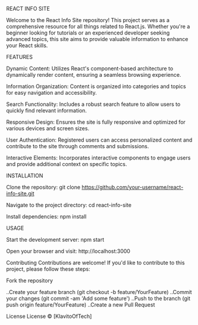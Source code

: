 REACT INFO SITE

Welcome to the React Info Site repository! This project serves as a comprehensive resource for all things related to React.js. Whether you're a beginner looking for tutorials or an experienced developer seeking advanced topics, this site aims to provide valuable information to enhance your React skills.

FEATURES

Dynamic Content: Utilizes React's component-based architecture to dynamically render content, ensuring a seamless browsing experience.

Information Organization: Content is organized into categories and topics for easy navigation and accessibility.

Search Functionality: Includes a robust search feature to allow users to quickly find relevant information.

Responsive Design: Ensures the site is fully responsive and optimized for various devices and screen sizes.

User Authentication: Registered users can access personalized content and contribute to the site through comments and submissions.

Interactive Elements: Incorporates interactive components to engage users and provide additional context on specific topics.

INSTALLATION

Clone the repository:
git clone https://github.com/your-username/react-info-site.git

Navigate to the project directory:
cd react-info-site

Install dependencies:
npm install

USAGE

Start the development server:
npm start

Open your browser and visit:
http://localhost:3000

Contributing
Contributions are welcome! If you'd like to contribute to this project, please follow these steps:

Fork the repository

..Create your feature branch (git checkout -b feature/YourFeature)
..Commit your changes (git commit -am 'Add some feature')
..Push to the branch (git push origin feature/YourFeature)
..Create a new Pull Request

License
License © [KlavitoOfTech]

